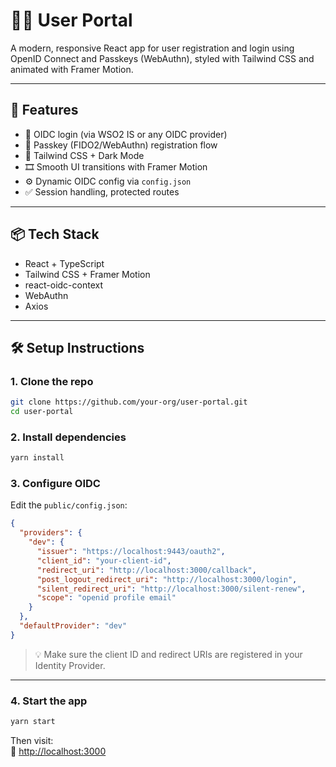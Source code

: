 # 🧑‍💻 User Portal

A modern, responsive React app for user registration and login using OpenID Connect and Passkeys (WebAuthn), styled with Tailwind CSS and animated with Framer Motion.

---

## 🚀 Features

- 🔐 OIDC login (via WSO2 IS or any OIDC provider)
- 🔑 Passkey (FIDO2/WebAuthn) registration flow
- 💅 Tailwind CSS + Dark Mode
- 🎞 Smooth UI transitions with Framer Motion
- ⚙️ Dynamic OIDC config via `config.json`
- ✅ Session handling, protected routes

---

## 📦 Tech Stack

- React + TypeScript
- Tailwind CSS + Framer Motion
- react-oidc-context
- WebAuthn
- Axios

---

## 🛠 Setup Instructions

### 1. Clone the repo

```bash
git clone https://github.com/your-org/user-portal.git
cd user-portal
```

### 2. Install dependencies

```bash
yarn install
```

### 3. Configure OIDC

Edit the `public/config.json`:

```json
{
  "providers": {
    "dev": {
      "issuer": "https://localhost:9443/oauth2",
      "client_id": "your-client-id",
      "redirect_uri": "http://localhost:3000/callback",
      "post_logout_redirect_uri": "http://localhost:3000/login",
      "silent_redirect_uri": "http://localhost:3000/silent-renew",
      "scope": "openid profile email"
    }
  },
  "defaultProvider": "dev"
}
```

> 💡 Make sure the client ID and redirect URIs are registered in your Identity Provider.

---

### 4. Start the app

```bash
yarn start
```

Then visit:  
📍 [http://localhost:3000](http://localhost:3000)
